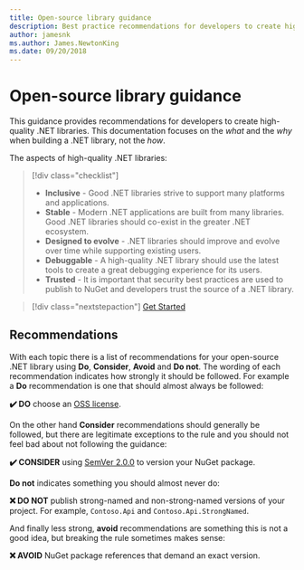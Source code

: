 ```yaml
---
title: Open-source library guidance
description: Best practice recommendations for developers to create high quality .NET libraries.
author: jamesnk
ms.author: James.NewtonKing
ms.date: 09/20/2018
---
```

# Open-source library guidance

This guidance provides recommendations for developers to create high-quality .NET libraries. This documentation focuses on the *what* and the *why* when building a .NET library, not the *how*.

The aspects of high-quality .NET libraries:

> [!div class="checklist"]
> * **Inclusive** - Good .NET libraries strive to support many platforms and applications.
> * **Stable** - Modern .NET applications are built from many libraries. Good .NET libraries should co-exist in the greater .NET ecosystem.
> * **Designed to evolve** - .NET libraries should improve and evolve over time while supporting existing users.
> * **Debuggable** - A high-quality .NET library should use the latest tools to create a great debugging experience for its users.
> * **Trusted** - It is important that security best practices are used to publish to NuGet and developers trust the source of a .NET library.

> [!div class="nextstepaction"]
> [Get Started](./get-started.md)

## Recommendations

With each topic there is a list of recommendations for your open-source .NET library using **Do**, **Consider**, **Avoid** and **Do not**. The wording of each recommendation indicates how strongly it should be followed. For example a **Do** recommendation is one that should almost always be followed:

**✔️ DO** choose an [OSS license](https://choosealicense.com/).

On the other hand **Consider** recommendations should generally be followed, but there are legitimate exceptions to the rule and you should not feel bad about not following the guidance:

**✔️ CONSIDER** using [SemVer 2.0.0](https://semver.org/) to version your NuGet package.

**Do not** indicates something you should almost never do:

**❌ DO NOT** publish strong-named and non-strong-named versions of your project. For example, `Contoso.Api` and `Contoso.Api.StrongNamed`.

And finally less strong, **avoid** recommendations are something this is not a good idea, but breaking the rule sometimes makes sense:

**❌ AVOID** NuGet package references that demand an exact version.